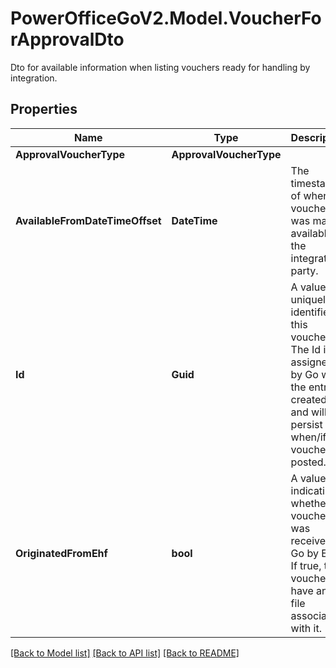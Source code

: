 # PowerOfficeGoV2.Model.VoucherForApprovalDto
Dto for available information when listing vouchers ready for handling by integration.

## Properties

Name | Type | Description | Notes
------------ | ------------- | ------------- | -------------
**ApprovalVoucherType** | **ApprovalVoucherType** |  | [optional] 
**AvailableFromDateTimeOffset** | **DateTime** | The timestamp of when the voucher was made available to the integrating party. | [optional] [readonly] 
**Id** | **Guid** | A value that uniquely identifies this voucher.  The Id is assigned by Go when the entry is created, and will persist when/if the voucher is posted. | [optional] [readonly] 
**OriginatedFromEhf** | **bool** | A value indicating whether the voucher was received to Go by EHF. If true, the voucher have an xml file associated with it. | [optional] 

[[Back to Model list]](../../README.md#documentation-for-models) [[Back to API list]](../../README.md#documentation-for-api-endpoints) [[Back to README]](../../README.md)

